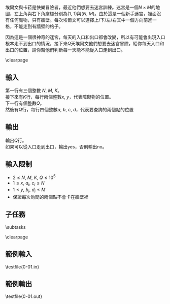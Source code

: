 #

<!-- \begin{figure}[h]
\centering
\includegraphics[width=2in]{TODO.jpg}
\caption{TODO: 圖片說明}
\end{figure} -->

埃爾文與卡菈是快樂冒險者，最近他們想要去迷宮訓練。迷宮是一個$N \times M$的地圖，左上角與右下角座標分別為$(1,~1)$與$(N,~M)$。由於這是一個新手迷宮，裡面沒有任何魔物，只有牆壁。每次埃爾文可以選擇上/下/左/右其中一個方向前進一格，不能走到有牆壁的格子。

因為這是一個很神奇的迷宮，每天的入口和出口都會改變，所以有可能會出現入口根本走不到出口的情況，接下來$Q$天埃爾文他們想要去迷宮冒險，給你每天入口和出口的位置，請你幫他們判斷每一天能不能從入口走到出口。

\clearpage

## 輸入
第一行有三個整數 $N,~M,~K$。\
接下來有$K$行，每行兩個整數$x,~y$，代表障礙物的位置。\
下一行有個整數$Q$。\
然後有$Q$行，每行四個整數$a,~b,~c,~d$，代表要查詢的兩個點的位置

## 輸出
輸出$Q$行。\
如果可以從入口走到出口，輸出yes，否則輸出no。

## 輸入限制
- $2 \le N,~M,~K,~Q \le 10^5$
- $1 \le x,~a_i,~c_i \le N$
- $1 \le y,~b_i,~d_i \le M$
- 保證每次詢問的兩個點不會卡在牆壁裡

## 子任務
\subtasks

\clearpage

## 範例輸入
\testfile{0-01.in}

## 範例輸出
\testfile{0-01.out}

